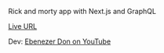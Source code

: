 Rick and morty app with Next.js and GraphQL

[Live URL](https://morty-next-graphql-dnb54wbe3-ebenezer.vercel.app/)

Dev: [Ebenezer Don on YouTube](https://youtube.com/ebenezerdon)
